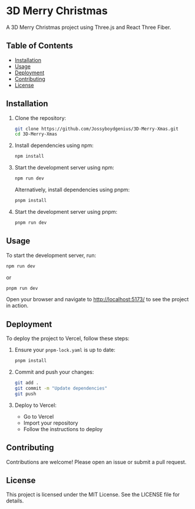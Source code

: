 # 3D Merry Christmas

A 3D Merry Christmas project using Three.js and React Three Fiber.

## Table of Contents

- [Installation](#installation)
- [Usage](#usage)
- [Deployment](#deployment)
- [Contributing](#contributing)
- [License](#license)

## Installation

1. Clone the repository:
   ```sh
   git clone https://github.com/Jossyboydgenius/3D-Merry-Xmas.git
   cd 3D-Merry-Xmas
   ```

2. Install dependencies using npm:
   ```sh
   npm install
   ```

3. Start the development server using npm:
   ```sh
   npm run dev
   ```

   Alternatively, install dependencies using pnpm:
   ```sh
   pnpm install
   ```

4. Start the development server using pnpm:
   ```sh
   pnpm run dev
   ```

## Usage

To start the development server, run:
```sh
npm run dev
```
or
```sh
pnpm run dev
```

Open your browser and navigate to [http://localhost:5173/](http://localhost:5173/) to see the project in action.

## Deployment

To deploy the project to Vercel, follow these steps:

1. Ensure your `pnpm-lock.yaml` is up to date:
   ```sh
   pnpm install
   ```

2. Commit and push your changes:
   ```sh
   git add .
   git commit -m "Update dependencies"
   git push
   ```

3. Deploy to Vercel:
   - Go to Vercel
   - Import your repository
   - Follow the instructions to deploy

## Contributing

Contributions are welcome! Please open an issue or submit a pull request.

## License

This project is licensed under the MIT License. See the LICENSE file for details.
